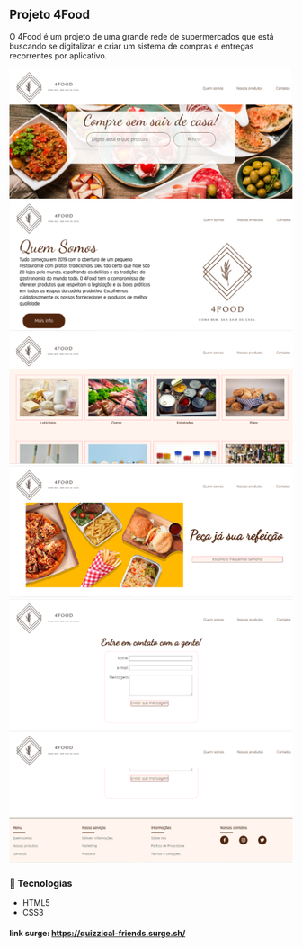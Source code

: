 ## **Projeto 4Food**

O 4Food é um projeto de uma grande rede de supermercados que está buscando se digitalizar e criar um sistema de compras e entregas recorrentes por aplicativo.

![](/img1.png)
![](/img2.png)
![](/img3.png)
![](/img4.png)
![](/img5.png)
![](/img6.png)


### 🚀 Tecnologias
- HTML5 
- CSS3  


#### link surge: https://quizzical-friends.surge.sh/
